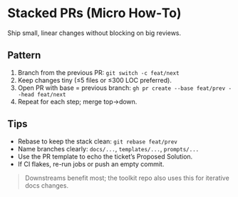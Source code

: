 # Stacked PRs (Micro How‑To)

Ship small, linear changes without blocking on big reviews.

## Pattern
1. Branch from the previous PR: `git switch -c feat/next`
2. Keep changes tiny (≤5 files or ≤300 LOC preferred).
3. Open PR with base = previous branch: `gh pr create --base feat/prev --head feat/next`
4. Repeat for each step; merge top→down.

## Tips
- Rebase to keep the stack clean: `git rebase feat/prev`
- Name branches clearly: `docs/...`, `templates/...`, `prompts/...`
- Use the PR template to echo the ticket’s Proposed Solution.
- If CI flakes, re-run jobs or push an empty commit.

> Downstreams benefit most; the toolkit repo also uses this for iterative docs changes.
